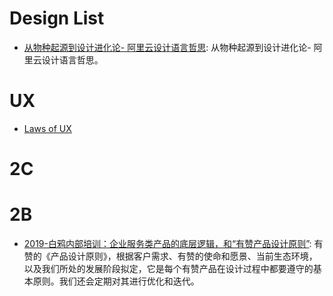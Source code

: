 # Design List

- [从物种起源到设计进化论- 阿里云设计语言哲思](https://mp.weixin.qq.com/s/5igGdK5B-UxiY64WDDFD2w): 从物种起源到设计进化论- 阿里云设计语言哲思。

# UX

- [Laws of UX](https://lawsofux.com/)

# 2C

# 2B

- [2019-白鸦内部培训：企业服务类产品的底层逻辑，和“有赞产品设计原则”](https://mp.weixin.qq.com/s/-kLQPDU-9337mN1ebjuYqA): 有赞的《产品设计原则》，根据客户需求、有赞的使命和愿景、当前生态环境，以及我们所处的发展阶段拟定，它是每个有赞产品在设计过程中都要遵守的基本原则。我们还会定期对其进行优化和迭代。
